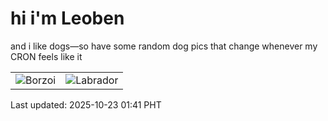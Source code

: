 # hi i'm Leoben

and i like dogs—so have some random dog pics that change whenever my CRON feels like it

|  |  |
|--------|----------|
| ![Borzoi](https://random-dog-vercel.vercel.app/api/random-borzoi?v=1761154874) | ![Labrador](https://random-dog-vercel.vercel.app/api/random-labrador?v=1761154874) |

Last updated: 2025-10-23 01:41 PHT
